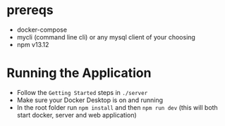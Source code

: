 # prereqs
- docker-compose
- mycli (command line cli) or any mysql client of your choosing
- npm v13.12

# Running the Application
- Follow the `Getting Started` steps in `./server`
- Make sure your Docker Desktop is on and running
- In the root folder run `npm install` and then `npm run dev` (this will both start docker, server and web application)
